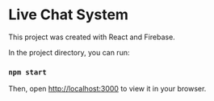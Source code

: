 # Live Chat System

This project was created with React and Firebase.

In the project directory, you can run:

### `npm start`

Then, open [http://localhost:3000](http://localhost:3000) to view it in your browser.
